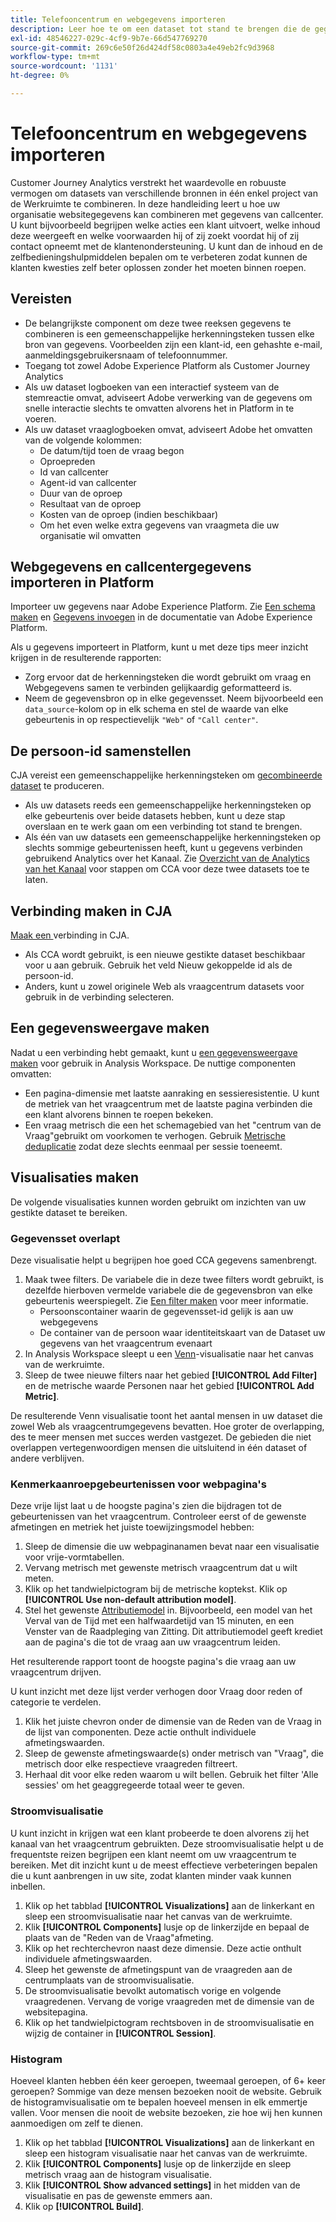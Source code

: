 ```yaml
---
title: Telefooncentrum en webgegevens importeren
description: Leer hoe te om een dataset tot stand te brengen die de gegevens van het vraagcentrum en van de website verbindt.
exl-id: 48546227-029c-4cf9-9b7e-66d547769270
source-git-commit: 269c6e50f26d424df58c0803a4e49eb2fc9d3968
workflow-type: tm+mt
source-wordcount: '1131'
ht-degree: 0%

---
```


# Telefooncentrum en webgegevens importeren

Customer Journey Analytics verstrekt het waardevolle en robuuste vermogen om datasets van verschillende bronnen in één enkel project van de Werkruimte te combineren. In deze handleiding leert u hoe uw organisatie websitegegevens kan combineren met gegevens van callcenter. U kunt bijvoorbeeld begrijpen welke acties een klant uitvoert, welke inhoud deze weergeeft en welke voorwaarden hij of zij zoekt voordat hij of zij contact opneemt met de klantenondersteuning. U kunt dan de inhoud en de zelfbedieningshulpmiddelen bepalen om te verbeteren zodat kunnen de klanten kwesties zelf beter oplossen zonder het moeten binnen roepen.

## Vereisten

* De belangrijkste component om deze twee reeksen gegevens te combineren is een gemeenschappelijke herkenningsteken tussen elke bron van gegevens. Voorbeelden zijn een klant-id, een gehashte e-mail, aanmeldingsgebruikersnaam of telefoonnummer.
* Toegang tot zowel Adobe Experience Platform als Customer Journey Analytics
* Als uw dataset logboeken van een interactief systeem van de stemreactie omvat, adviseert Adobe verwerking van de gegevens om snelle interactie slechts te omvatten alvorens het in Platform in te voeren.
* Als uw dataset vraaglogboeken omvat, adviseert Adobe het omvatten van de volgende kolommen:
   * De datum/tijd toen de vraag begon
   * Oproepreden
   * Id van callcenter
   * Agent-id van callcenter
   * Duur van de oproep
   * Resultaat van de oproep
   * Kosten van de oproep (indien beschikbaar)
   * Om het even welke extra gegevens van vraagmeta die uw organisatie wil omvatten

## Webgegevens en callcentergegevens importeren in Platform

Importeer uw gegevens naar Adobe Experience Platform. Zie [Een schema maken](https://experienceleague.adobe.com/docs/experience-platform/xdm/tutorials/create-schema-ui.html) en [Gegevens invoegen](https://experienceleague.adobe.com/docs/experience-platform/ingestion/home.html) in de documentatie van Adobe Experience Platform.

Als u gegevens importeert in Platform, kunt u met deze tips meer inzicht krijgen in de resulterende rapporten:

* Zorg ervoor dat de herkenningsteken die wordt gebruikt om vraag en Webgegevens samen te verbinden gelijkaardig geformatteerd is.
* Neem de gegevensbron op in elke gegevensset. Neem bijvoorbeeld een `data_source`-kolom op in elk schema en stel de waarde van elke gebeurtenis in op respectievelijk `"Web"` of `"Call center"`. <!--mapper-->

## De persoon-id samenstellen

CJA vereist een gemeenschappelijke herkenningsteken om [gecombineerde dataset](../connections/combined-dataset.md) te produceren.

* Als uw datasets reeds een gemeenschappelijke herkenningsteken op elke gebeurtenis over beide datasets hebben, kunt u deze stap overslaan en te werk gaan om een verbinding tot stand te brengen.
* Als één van uw datasets een gemeenschappelijke herkenningsteken op slechts sommige gebeurtenissen heeft, kunt u gegevens verbinden gebruikend Analytics over het Kanaal. Zie [Overzicht van de Analytics van het Kanaal](/help/connections/cca/overview.md) voor stappen om CCA voor deze twee datasets toe te laten.

## Verbinding maken in CJA

[Maak een ](/help/connections/create-connection.md) verbinding in CJA.

* Als CCA wordt gebruikt, is een nieuwe gestikte dataset beschikbaar voor u aan gebruik. Gebruik het veld Nieuw gekoppelde id als de persoon-id.
* Anders, kunt u zowel originele Web als vraagcentrum datasets voor gebruik in de verbinding selecteren.

## Een gegevensweergave maken

Nadat u een verbinding hebt gemaakt, kunt u [een gegevensweergave maken](/help/data-views/create-dataview.md) voor gebruik in Analysis Workspace. De nuttige componenten omvatten:

* Een pagina-dimensie met laatste aanraking en sessieresistentie. U kunt de metriek van het vraagcentrum met de laatste pagina verbinden die een klant alvorens binnen te roepen bekeken.
* Een vraag metrisch die een het schemagebied van het &quot;centrum van de Vraag&quot;gebruikt om voorkomen te verhogen. Gebruik [Metrische deduplicatie](/help/data-views/component-settings/metric-deduplication.md) zodat deze slechts eenmaal per sessie toeneemt.

## Visualisaties maken

De volgende visualisaties kunnen worden gebruikt om inzichten van uw gestikte dataset te bereiken.

### Gegevensset overlapt

Deze visualisatie helpt u begrijpen hoe goed CCA gegevens samenbrengt.

1. Maak twee filters. De variabele die in deze twee filters wordt gebruikt, is dezelfde hierboven vermelde variabele die de gegevensbron van elke gebeurtenis weerspiegelt. Zie [Een filter maken](/help/components/filters/create-filters.md) voor meer informatie.
   * Persoonscontainer waarin de gegevensset-id gelijk is aan uw webgegevens
   * De container van de persoon waar identiteitskaart van de Dataset uw gegevens van het vraagcentrum evenaart
2. In Analysis Workspace sleept u een [Venn](/help/analysis-workspace/visualizations/venn.md)-visualisatie naar het canvas van de werkruimte.
3. Sleep de twee nieuwe filters naar het gebied **[!UICONTROL Add Filter]** en de metrische waarde Personen naar het gebied **[!UICONTROL Add Metric]**.

De resulterende Venn visualisatie toont het aantal mensen in uw dataset die zowel Web als vraagcentrumgegevens bevatten. Hoe groter de overlapping, des te meer mensen met succes werden vastgezet. De gebieden die niet overlappen vertegenwoordigen mensen die uitsluitend in één dataset of andere verblijven.

### Kenmerkaanroepgebeurtenissen voor webpagina&#39;s

Deze vrije lijst laat u de hoogste pagina&#39;s zien die bijdragen tot de gebeurtenissen van het vraagcentrum. Controleer eerst of de gewenste afmetingen en metriek het juiste toewijzingsmodel hebben:

1. Sleep de dimensie die uw webpaginanamen bevat naar een visualisatie voor vrije-vormtabellen.
1. Vervang metrisch met gewenste metrisch vraagcentrum dat u wilt meten.
1. Klik op het tandwielpictogram bij de metrische koptekst. Klik op **[!UICONTROL Use non-default attribution model]**.
1. Stel het gewenste [Attributiemodel](/help/analysis-workspace/attribution/models.md) in. Bijvoorbeeld, een model van het Verval van de Tijd met een halfwaardetijd van 15 minuten, en een Venster van de Raadpleging van Zitting. Dit attributiemodel geeft krediet aan de pagina&#39;s die tot de vraag aan uw vraagcentrum leiden.

Het resulterende rapport toont de hoogste pagina&#39;s die vraag aan uw vraagcentrum drijven. <!-- use case behind what we use these pages for -->

<!-- Complement with donut visualization -->

U kunt inzicht met deze lijst verder verhogen door Vraag door reden of categorie te verdelen.

1. Klik het juiste chevron onder de dimensie van de Reden van de Vraag in de lijst van componenten. Deze actie onthult individuele afmetingswaarden.
2. Sleep de gewenste afmetingswaarde(s) onder metrisch van &quot;Vraag&quot;, die metrisch door elke respectieve vraagreden filtreert.
3. Herhaal dit voor elke reden waarom u wilt bellen. Gebruik het filter &#39;Alle sessies&#39; om het geaggregeerde totaal weer te geven.

<!-- screenshot -->

### Stroomvisualisatie

U kunt inzicht in krijgen wat een klant probeerde te doen alvorens zij het kanaal van het vraagcentrum gebruikten. Deze stroomvisualisatie helpt u de frequentste reizen begrijpen een klant neemt om uw vraagcentrum te bereiken. Met dit inzicht kunt u de meest effectieve verbeteringen bepalen die u kunt aanbrengen in uw site, zodat klanten minder vaak kunnen inbellen.

1. Klik op het tabblad **[!UICONTROL Visualizations]** aan de linkerkant en sleep een stroomvisualisatie naar het canvas van de werkruimte.
2. Klik **[!UICONTROL Components]** lusje op de linkerzijde en bepaal de plaats van de &quot;Reden van de Vraag&quot;afmeting.
3. Klik op het rechterchevron naast deze dimensie. Deze actie onthult individuele afmetingswaarden.
4. Sleep het gewenste de afmetingspunt van de vraagreden aan de centrumplaats van de stroomvisualisatie.
5. De stroomvisualisatie bevolkt automatisch vorige en volgende vraagredenen. Vervang de vorige vraagreden met de dimensie van de websitepagina.
6. Klik op het tandwielpictogram rechtsboven in de stroomvisualisatie en wijzig de container in **[!UICONTROL Session]**.

### Histogram

Hoeveel klanten hebben één keer geroepen, tweemaal geroepen, of 6+ keer geroepen? Sommige van deze mensen bezoeken nooit de website. Gebruik de histogramvisualisatie om te bepalen hoeveel mensen in elk emmertje vallen. Voor mensen die nooit de website bezoeken, zie hoe wij hen kunnen aanmoedigen om zelf te dienen.

1. Klik op het tabblad **[!UICONTROL Visualizations]** aan de linkerkant en sleep een histogram visualisatie naar het canvas van de werkruimte.
2. Klik **[!UICONTROL Components]** lusje op de linkerzijde en sleep metrisch vraag aan de histogram visualisatie.
3. Klik **[!UICONTROL Show advanced settings]** in het midden van de visualisatie en pas de gewenste emmers aan.
4. Klik op **[!UICONTROL Build]**.

<!--
### Web to call, call to web

### Fallout

Fallout sessions - session

All sessions > page views metric > calls metric

All sessions > calls metric > page views

Orrr we could also use dataset ID

step 1: all sessions
step 2: 


### Site sections that result in a call within 30 minutes

Slide 4

Create a bunch of filters - facets to their business. Filters were used because they didn't have all of these in the same dimension, so they could create everything in this report as a single dimension (really filters)

wanted to understand when someone interacts with a facet, whats the highest percentage of people that abandon that channel to call them. not from volume perspective, but percentage perspective.

use sequential filters, but you lose the ability to use attribution IQ

## What to do when you've found insight -->
